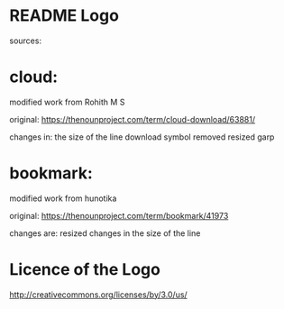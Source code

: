 # README  Logo 

sources:

# cloud:
modified work from Rohith M S 

original: https://thenounproject.com/term/cloud-download/63881/ 

changes in:
the size of the line
download symbol removed
resized garp


# bookmark:
modified work from hunotika

original: https://thenounproject.com/term/bookmark/41973

changes are:
resized
changes in the size of the line


# Licence of the Logo

http://creativecommons.org/licenses/by/3.0/us/
